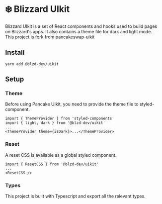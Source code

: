 # ❄️ Blizzard UIkit

Blizzard UIkit is a set of React components and hooks used to build pages on Blizzard's apps. It also contains a theme file for dark and light mode.
This project is fork from pancakeswap-uikit

## Install

`yarn add @blzd-dev/uikit`

## Setup

### Theme

Before using Pancake UIkit, you need to provide the theme file to styled-component.

```
import { ThemeProvider } from 'styled-components'
import { light, dark } from '@blzd-dev/uikit'
...
<ThemeProvider theme={isDark}>...</ThemeProvider>
```

### Reset

A reset CSS is available as a global styled component.

```
import { ResetCSS } from '@blzd-dev/uikit'
...
<ResetCSS />
```

### Types

This project is built with Typescript and export all the relevant types.

